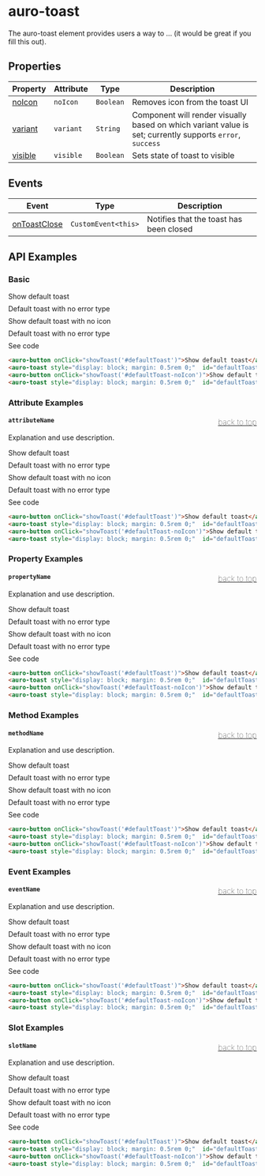 <!-- AURO-GENERATED-CONTENT:START (FILE:src=./../api.md) -->
<!-- The below content is automatically added from ./../api.md -->

# auro-toast

The auro-toast element provides users a way to ... (it would be great if you fill this out).

## Properties

| Property  | Attribute | Type      | Description                                      |
|-----------|-----------|-----------|--------------------------------------------------|
| [noIcon](#noIcon)  | `noIcon`  | `Boolean` | Removes icon from the toast UI                   |
| [variant](#variant) | `variant` | `String`  | Component will render visually based on which variant value is set; currently supports `error`, `success` |
| [visible](#visible) | `visible` | `Boolean` | Sets state of toast to visible                   |

## Events

| Event          | Type                | Description                             |
|----------------|---------------------|-----------------------------------------|
| [onToastClose](#onToastClose) | `CustomEvent<this>` | Notifies that the toast has been closed |
<!-- AURO-GENERATED-CONTENT:END -->

## API Examples

### Basic

<div class="twoColDemoRow">
  <div>
    <div class="exampleWrapper">
      <!-- AURO-GENERATED-CONTENT:START (FILE:src=./../../apiExamples/basic.html) -->
      <!-- The below content is automatically added from ./../../apiExamples/basic.html -->
      <auro-button onClick="showToast('#defaultToast')">Show default toast</auro-button>
      <auro-toast style="display: block; margin: 0.5rem 0;"  id="defaultToast"> Default toast with no error type  </auro-toast>
      <auro-button onClick="showToast('#defaultToast-noIcon')">Show default toast with no icon</auro-button>
      <auro-toast style="display: block; margin: 0.5rem 0;"  id="defaultToast-noIcon" noIcon> Default toast with no error type  </auro-toast>
      <!-- AURO-GENERATED-CONTENT:END -->
    </div>
<auro-accordion lowProfile justifyRight>
  <span slot="trigger">See code</span>
<!-- AURO-GENERATED-CONTENT:START (CODE:src=./../../apiExamples/basic.html) -->
<!-- The below code snippet is automatically added from ./../../apiExamples/basic.html -->

```html
<auro-button onClick="showToast('#defaultToast')">Show default toast</auro-button>
<auro-toast style="display: block; margin: 0.5rem 0;"  id="defaultToast"> Default toast with no error type  </auro-toast>
<auro-button onClick="showToast('#defaultToast-noIcon')">Show default toast with no icon</auro-button>
<auro-toast style="display: block; margin: 0.5rem 0;"  id="defaultToast-noIcon" noIcon> Default toast with no error type  </auro-toast>
```
<!-- AURO-GENERATED-CONTENT:END -->
</auro-accordion>

### Attribute Examples

#### <a name="attributeName"></a>`attributeName`<a href="#auro-toast" style="float: right; font-size: 1rem; font-weight: 100;">back to top</a>
Explanation and use description.

<div class="exampleWrapper">
  <!-- AURO-GENERATED-CONTENT:START (FILE:src=./../../apiExamples/basic.html) -->
  <!-- The below content is automatically added from ./../../apiExamples/basic.html -->
  <auro-button onClick="showToast('#defaultToast')">Show default toast</auro-button>
  <auro-toast style="display: block; margin: 0.5rem 0;"  id="defaultToast"> Default toast with no error type  </auro-toast>
  <auro-button onClick="showToast('#defaultToast-noIcon')">Show default toast with no icon</auro-button>
  <auro-toast style="display: block; margin: 0.5rem 0;"  id="defaultToast-noIcon" noIcon> Default toast with no error type  </auro-toast>
  <!-- AURO-GENERATED-CONTENT:END -->
</div>
<auro-accordion lowProfile justifyRight>
  <span slot="trigger">See code</span>
<!-- AURO-GENERATED-CONTENT:START (CODE:src=./../../apiExamples/basic.html) -->
<!-- The below code snippet is automatically added from ./../../apiExamples/basic.html -->

```html
<auro-button onClick="showToast('#defaultToast')">Show default toast</auro-button>
<auro-toast style="display: block; margin: 0.5rem 0;"  id="defaultToast"> Default toast with no error type  </auro-toast>
<auro-button onClick="showToast('#defaultToast-noIcon')">Show default toast with no icon</auro-button>
<auro-toast style="display: block; margin: 0.5rem 0;"  id="defaultToast-noIcon" noIcon> Default toast with no error type  </auro-toast>
```
<!-- AURO-GENERATED-CONTENT:END -->
</auro-accordion>

### Property Examples

#### <a name="propertyName"></a>`propertyName`<a href="#auro-toast" style="float: right; font-size: 1rem; font-weight: 100;">back to top</a>
Explanation and use description.

<div class="exampleWrapper">
  <!-- AURO-GENERATED-CONTENT:START (FILE:src=./../../apiExamples/basic.html) -->
  <!-- The below content is automatically added from ./../../apiExamples/basic.html -->
  <auro-button onClick="showToast('#defaultToast')">Show default toast</auro-button>
  <auro-toast style="display: block; margin: 0.5rem 0;"  id="defaultToast"> Default toast with no error type  </auro-toast>
  <auro-button onClick="showToast('#defaultToast-noIcon')">Show default toast with no icon</auro-button>
  <auro-toast style="display: block; margin: 0.5rem 0;"  id="defaultToast-noIcon" noIcon> Default toast with no error type  </auro-toast>
  <!-- AURO-GENERATED-CONTENT:END -->
</div>
<auro-accordion lowProfile justifyRight>
  <span slot="trigger">See code</span>
<!-- AURO-GENERATED-CONTENT:START (CODE:src=./../../apiExamples/basic.html) -->
<!-- The below code snippet is automatically added from ./../../apiExamples/basic.html -->

```html
<auro-button onClick="showToast('#defaultToast')">Show default toast</auro-button>
<auro-toast style="display: block; margin: 0.5rem 0;"  id="defaultToast"> Default toast with no error type  </auro-toast>
<auro-button onClick="showToast('#defaultToast-noIcon')">Show default toast with no icon</auro-button>
<auro-toast style="display: block; margin: 0.5rem 0;"  id="defaultToast-noIcon" noIcon> Default toast with no error type  </auro-toast>
```
<!-- AURO-GENERATED-CONTENT:END -->
</auro-accordion>

### Method Examples

#### <a name="methodName"></a>`methodName`<a href="#auro-toast" style="float: right; font-size: 1rem; font-weight: 100;">back to top</a>
Explanation and use description.

<div class="exampleWrapper">
  <!-- AURO-GENERATED-CONTENT:START (FILE:src=./../../apiExamples/basic.html) -->
  <!-- The below content is automatically added from ./../../apiExamples/basic.html -->
  <auro-button onClick="showToast('#defaultToast')">Show default toast</auro-button>
  <auro-toast style="display: block; margin: 0.5rem 0;"  id="defaultToast"> Default toast with no error type  </auro-toast>
  <auro-button onClick="showToast('#defaultToast-noIcon')">Show default toast with no icon</auro-button>
  <auro-toast style="display: block; margin: 0.5rem 0;"  id="defaultToast-noIcon" noIcon> Default toast with no error type  </auro-toast>
  <!-- AURO-GENERATED-CONTENT:END -->
</div>
<auro-accordion lowProfile justifyRight>
  <span slot="trigger">See code</span>
<!-- AURO-GENERATED-CONTENT:START (CODE:src=./../../apiExamples/basic.html) -->
<!-- The below code snippet is automatically added from ./../../apiExamples/basic.html -->

```html
<auro-button onClick="showToast('#defaultToast')">Show default toast</auro-button>
<auro-toast style="display: block; margin: 0.5rem 0;"  id="defaultToast"> Default toast with no error type  </auro-toast>
<auro-button onClick="showToast('#defaultToast-noIcon')">Show default toast with no icon</auro-button>
<auro-toast style="display: block; margin: 0.5rem 0;"  id="defaultToast-noIcon" noIcon> Default toast with no error type  </auro-toast>
```
<!-- AURO-GENERATED-CONTENT:END -->
</auro-accordion>

### Event Examples

#### <a name="eventName"></a>`eventName`<a href="#auro-toast" style="float: right; font-size: 1rem; font-weight: 100;">back to top</a>
Explanation and use description.

<div class="exampleWrapper">
  <!-- AURO-GENERATED-CONTENT:START (FILE:src=./../../apiExamples/basic.html) -->
  <!-- The below content is automatically added from ./../../apiExamples/basic.html -->
  <auro-button onClick="showToast('#defaultToast')">Show default toast</auro-button>
  <auro-toast style="display: block; margin: 0.5rem 0;"  id="defaultToast"> Default toast with no error type  </auro-toast>
  <auro-button onClick="showToast('#defaultToast-noIcon')">Show default toast with no icon</auro-button>
  <auro-toast style="display: block; margin: 0.5rem 0;"  id="defaultToast-noIcon" noIcon> Default toast with no error type  </auro-toast>
  <!-- AURO-GENERATED-CONTENT:END -->
</div>
<auro-accordion lowProfile justifyRight>
  <span slot="trigger">See code</span>
<!-- AURO-GENERATED-CONTENT:START (CODE:src=./../../apiExamples/basic.html) -->
<!-- The below code snippet is automatically added from ./../../apiExamples/basic.html -->

```html
<auro-button onClick="showToast('#defaultToast')">Show default toast</auro-button>
<auro-toast style="display: block; margin: 0.5rem 0;"  id="defaultToast"> Default toast with no error type  </auro-toast>
<auro-button onClick="showToast('#defaultToast-noIcon')">Show default toast with no icon</auro-button>
<auro-toast style="display: block; margin: 0.5rem 0;"  id="defaultToast-noIcon" noIcon> Default toast with no error type  </auro-toast>
```
<!-- AURO-GENERATED-CONTENT:END -->
</auro-accordion>

### Slot Examples

#### <a name="slotName"></a>`slotName`<a href="#auro-toast" style="float: right; font-size: 1rem; font-weight: 100;">back to top</a>
Explanation and use description.

<div class="exampleWrapper">
  <!-- AURO-GENERATED-CONTENT:START (FILE:src=./../../apiExamples/basic.html) -->
  <!-- The below content is automatically added from ./../../apiExamples/basic.html -->
  <auro-button onClick="showToast('#defaultToast')">Show default toast</auro-button>
  <auro-toast style="display: block; margin: 0.5rem 0;"  id="defaultToast"> Default toast with no error type  </auro-toast>
  <auro-button onClick="showToast('#defaultToast-noIcon')">Show default toast with no icon</auro-button>
  <auro-toast style="display: block; margin: 0.5rem 0;"  id="defaultToast-noIcon" noIcon> Default toast with no error type  </auro-toast>
  <!-- AURO-GENERATED-CONTENT:END -->
</div>
<auro-accordion lowProfile justifyRight>
  <span slot="trigger">See code</span>
<!-- AURO-GENERATED-CONTENT:START (CODE:src=./../../apiExamples/basic.html) -->
<!-- The below code snippet is automatically added from ./../../apiExamples/basic.html -->

```html
<auro-button onClick="showToast('#defaultToast')">Show default toast</auro-button>
<auro-toast style="display: block; margin: 0.5rem 0;"  id="defaultToast"> Default toast with no error type  </auro-toast>
<auro-button onClick="showToast('#defaultToast-noIcon')">Show default toast with no icon</auro-button>
<auro-toast style="display: block; margin: 0.5rem 0;"  id="defaultToast-noIcon" noIcon> Default toast with no error type  </auro-toast>
```
<!-- AURO-GENERATED-CONTENT:END -->
</auro-accordion>
